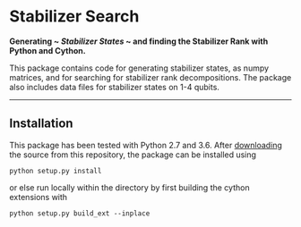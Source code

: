 # Stabilizer Search
**Generating ~ _Stabilizer States_ ~ and finding the Stabilizer Rank with Python and Cython.**

This package contains code for generating stabilizer states, as numpy matrices, and for searching for stabilizer rank decompositions. The package also includes data files for stabilizer states on 1-4 qubits. 

---


## Installation

This package has been tested with Python 2.7 and 3.6. After [downloading](https://github.com/padraic-padraic/StabilizerSearch/archive/master.zip) the source from this repository, the package can be installed using
```shell
python setup.py install
```
or else run locally within the directory by first building the cython extensions with
```shell
python setup.py build_ext --inplace
```
